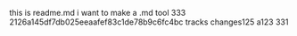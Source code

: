 this is readme.md
i want to make a .md tool
333
2126a145df7db025eeaafef83c1de78b9c6fc4bc
tracks changes125
a123
331